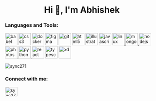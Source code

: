<h1 align="center">Hi 👋, I'm Abhishek</h1>
<!-- <h3 align="center">A passionate developer from India</h3> -->

<h3 align="left">Languages and Tools:</h3>
<p align="left">
  <a href="https://babeljs.io/" target="_blank" rel="noreferrer"> <img src="https://img.icons8.com/dusk/64/000000/babel.png" alt="babel" width="40" height="40"/></a>
  <a href="https://www.w3schools.com/css/" target="_blank" rel="noreferrer"> <img src="https://img.icons8.com/color/48/000000/css3.png" alt="css3" width="40" height="40"/></a>
  <a href="https://www.docker.com/" target="_blank" rel="noreferrer"> <img src="https://img.icons8.com/fluency/48/000000/docker.png" alt="docker" width="40" height="40"/></a>
<!-- <a href="https://expressjs.com" target="_blank" rel="noreferrer"> <img src="https://raw.githubusercontent.com/devicons/devicon/master/icons/express/express-original-wordmark.svg" alt="express" width="40" height="40"/></a> -->
  <a href="https://www.figma.com/" target="_blank" rel="noreferrer"> <img src="https://img.icons8.com/color/48/000000/figma--v1.png" alt="figma" width="40" height="40"/></a>
  <a href="https://git-scm.com/" target="_blank" rel="noreferrer"> <img src="https://img.icons8.com/color/48/000000/git.png" alt="git" width="40" height="40"/></a>
  <a href="https://www.w3.org/html/" target="_blank" rel="noreferrer"> <img src="https://img.icons8.com/color/48/000000/html-5--v1.png" alt="html5" width="40" height="40"/></a>
  <a href="https://www.adobe.com/in/products/illustrator.html" target="_blank" rel="noreferrer"> <img src="https://img.icons8.com/color/48/000000/adobe-illustrator--v1.png" alt="illustrator" width="40" height="40"/></a>
  <a href="https://developer.mozilla.org/en-US/docs/Web/JavaScript" target="_blank" rel="noreferrer"> <img src="https://img.icons8.com/color/48/000000/javascript--v1.png" alt="javascript" width="40" height="40"/></a>
  <a href="https://www.linux.org/" target="_blank" rel="noreferrer"> <img src="https://img.icons8.com/color/48/000000/linux--v1.png" alt="linux" width="40" height="40"/> </a>
  <a href="https://www.mongodb.com/" target="_blank" rel="noreferrer"> <img src="https://img.icons8.com/color/50/000000/mongodb.png" alt="mongodb" width="40" height="40"/> </a>
  <a href="https://nodejs.org" target="_blank" rel="noreferrer"> <img src="https://img.icons8.com/color/48/000000/nodejs.png" alt="nodejs" width="40" height="40"/> </a>
  <a href="https://www.photoshop.com/en" target="_blank" rel="noreferrer"> <img src="https://img.icons8.com/color/48/000000/adobe-photoshop--v1.png" alt="photoshop" width="40" height="40"/> </a>
  <a href="https://www.python.org" target="_blank" rel="noreferrer"> <img src="https://img.icons8.com/color/48/000000/python--v1.png" alt="python" width="40" height="40"/> </a>
  <a href="https://reactjs.org/" target="_blank" rel="noreferrer"> <img src="https://img.icons8.com/ultraviolet/40/000000/react--v1.png" alt="react" width="40" height="40"/></a>
  <a href="https://www.typescriptlang.org/" target="_blank" rel="noreferrer"> <img src="https://img.icons8.com/color/48/000000/typescript.png" alt="typescript" width="40" height="40"/></a>
  <a href="https://www.adobe.com/products/xd.html" target="_blank" rel="noreferrer"> <img src="https://img.icons8.com/color/48/000000/adobe-xd--v1.png" alt="xd" width="40" height="40"/> </a> </p>

<!-- ![Abhishek's GitHub stats](https://github-readme-stats.vercel.app/api?username=sync271&show_icons=true&include_all_commits=true&count_private=true&title_color=fff&icon_color=3fb950&text_color=9f9f9f&bg_color=0d1117) -->

<!-- ![Top Langs](https://github-readme-stats.vercel.app/api/top-langs/?username=sync271&layout=compact&show_icons=true&include_all_commits=true&count_private=true&theme=buefy&hide_border=true&bg_color=#0d1117)
![Top Langs](https://github-readme-stats.vercel.app/api/top-langs/?username=sync271&langs_count=8) -->

<p align="left"> <img src="https://komarev.com/ghpvc/?username=sync271&label=Profile%20views&color=0e75b6&style=flat" alt="sync271" /> </p>

<h3 align="left">Connect with me:</h3>
<p align="left">
<a href="https://twitter.com/sync271_" target="blank"><img align="center" src="https://raw.githubusercontent.com/rahuldkjain/github-profile-readme-generator/master/src/images/icons/Social/twitter.svg" alt="sync271_" height="30" width="40" /></a>
</p>

<!-- <p><img align="left" src="https://github-readme-stats.vercel.app/api/top-langs?username=sync271&show_icons=true&locale=en&layout=compact" alt="sync271" /></p> -->

<!-- <p>&nbsp;<img align="center" src="https://github-readme-stats.vercel.app/api?username=sync271&show_icons=true&locale=en" alt="sync271" /></p> -->

<!-- [![GitHub Streak](http://github-readme-streak-stats.herokuapp.com?user=Sync271&theme=github-dark&date_format=M%20j%5B%2C%20Y%5D)](https://git.io/streak-stats) -->

